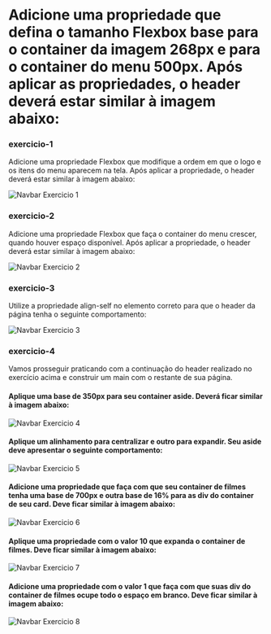 # Adicione uma propriedade que defina o tamanho Flexbox base para o container da imagem 268px e para o container do menu 500px. Após aplicar as propriedades, o header deverá estar similar à imagem abaixo:

### exercicio-1
Adicione uma propriedade Flexbox que modifique a ordem em que o logo e os itens do menu aparecem na tela. Após aplicar a propriedade, o header deverá estar similar à imagem abaixo:

<img src="https://content-assets.betrybe.com/prod/exercicio-1.jpeg" alt="Navbar Exercicio 1">

### exercicio-2
Adicione uma propriedade Flexbox que faça o container do menu crescer, quando houver espaço disponível. Após aplicar a propriedade, o header deverá estar similar à imagem abaixo:

<img src="https://content-assets.betrybe.com/prod/exercicio-2.jpeg" alt="Navbar Exercicio 2">

### exercicio-3
Utilize a propriedade align-self no elemento correto para que o header da página tenha o seguinte comportamento:

<img src="https://content-assets.betrybe.com/prod/exercicio-3.jpeg" alt="Navbar Exercicio 3">

### exercicio-4

Vamos prosseguir praticando com a continuação do header realizado no exercício acima e construir um main com o restante de sua página.

#### Aplique uma base de 350px para seu container aside. Deverá ficar similar à imagem abaixo:

<img src="https://content-assets.betrybe.com/prod/exercicio-part2-1.png" alt="Navbar Exercicio 4">

#### Aplique um alinhamento para centralizar e outro para expandir. Seu aside deve apresentar o seguinte comportamento:

<img src="https://content-assets.betrybe.com/prod/exercicio-part2-2.png" alt="Navbar Exercicio 5">

#### Adicione uma propriedade que faça com que seu container de filmes tenha uma base de 700px e outra base de 16% para as div do container de seu card. Deve ficar similar à imagem abaixo:

<img src="https://content-assets.betrybe.com/prod/exercicio-part2-3.png" alt="Navbar Exercicio 6">

#### Aplique uma propriedade com o valor 10 que expanda o container de filmes. Deve ficar similar à imagem abaixo:

<img src="https://content-assets.betrybe.com/prod/exercicio-part2-4.png" alt="Navbar Exercicio 7">

#### Adicione uma propriedade com o valor 1 que faça com que suas div do container de filmes ocupe todo o espaço em branco. Deve ficar similar à imagem abaixo:

<img src="https://content-assets.betrybe.com/prod/exercicio-part2-5.png" alt="Navbar Exercicio 8">
